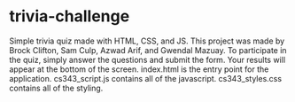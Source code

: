 # trivia-challenge

Simple trivia quiz made with HTML, CSS, and JS.
This project was made by Brock Clifton, Sam Culp, Azwad Arif, and Gwendal Mazuay.
To participate in the quiz, simply answer the questions and submit the form.
Your results will appear at the bottom of the screen.
index.html is the entry point for the application. 
cs343_script.js contains all of the javascript.
cs343_styles.css contains all of the styling.
